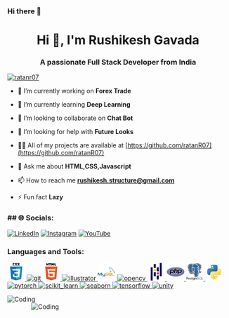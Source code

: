 ### Hi there 👋

<h1 align="center">Hi 👋, I'm Rushikesh Gavada</h1>
<h3 align="center">A passionate Full Stack Developer from India</h3>
<p align="left"> <a href="https://github.com/ryo-ma/github-profile-trophy"><img src="https://github-profile-trophy.vercel.app/?username=ratanr07" alt="ratanr07" /></a> </p>

- 🔭 I’m currently working on **Forex Trade**

- 🌱 I’m currently learning **Deep Learning**

- 👯 I’m looking to collaborate on **Chat Bot**

- 🤝 I’m looking for help with **Future Looks**

- 👨‍💻 All of my projects are available at [https://github.com/ratanR07](https://github.com/ratanR07)

- 💬 Ask me about **HTML,CSS,Javascript**

- 📫 How to reach me **rushikesh.structure@gmail.com**



- ⚡ Fun fact **Lazy**

<h3 align="left">## 🌐 Socials:</h3>
<p align="left">

[![LinkedIn](https://img.shields.io/badge/LinkedIn-%230077B5.svg?logo=linkedin&logoColor=white)](https://www.linkedin.com/in/ratan-biswakarmakar-7ab97317a/)  [![Instagram](https://img.shields.io/badge/Instagram-%23E4405F.svg?logo=Instagram&logoColor=white)](https://www.instagram.com/biswakarmakarratan?igsh=Y3I0anl3eXJrcndw) [![YouTube](https://img.shields.io/badge/YouTube-%23FF0000.svg?logo=YouTube&logoColor=white)](https://www.youtube.com/channel/UCcNtWQwGOGwUEXmlqZ3sFNg) 

<h3 align="left">Languages and Tools:</h3>
<p align="left"> <a href="https://www.w3schools.com/css/" target="_blank" rel="noreferrer"> <img src="https://raw.githubusercontent.com/devicons/devicon/master/icons/css3/css3-original-wordmark.svg" alt="css3" width="40" height="40"/> </a> <a href="https://git-scm.com/" target="_blank" rel="noreferrer"> <img src="https://www.vectorlogo.zone/logos/git-scm/git-scm-icon.svg" alt="git" width="40" height="40"/> </a> <a href="https://www.w3.org/html/" target="_blank" rel="noreferrer"> <img src="https://raw.githubusercontent.com/devicons/devicon/master/icons/html5/html5-original-wordmark.svg" alt="html5" width="40" height="40"/> </a> <a href="https://www.adobe.com/in/products/illustrator.html" target="_blank" rel="noreferrer"> <img src="https://www.vectorlogo.zone/logos/adobe_illustrator/adobe_illustrator-icon.svg" alt="illustrator" width="40" height="40"/> </a> <a href="https://www.mysql.com/" target="_blank" rel="noreferrer"> <img src="https://raw.githubusercontent.com/devicons/devicon/master/icons/mysql/mysql-original-wordmark.svg" alt="mysql" width="40" height="40"/> </a> <a href="https://opencv.org/" target="_blank" rel="noreferrer"> <img src="https://www.vectorlogo.zone/logos/opencv/opencv-icon.svg" alt="opencv" width="40" height="40"/> </a> <a href="https://pandas.pydata.org/" target="_blank" rel="noreferrer"> <img src="https://raw.githubusercontent.com/devicons/devicon/2ae2a900d2f041da66e950e4d48052658d850630/icons/pandas/pandas-original.svg" alt="pandas" width="40" height="40"/> </a> <a href="https://www.php.net" target="_blank" rel="noreferrer"> <img src="https://raw.githubusercontent.com/devicons/devicon/master/icons/php/php-original.svg" alt="php" width="40" height="40"/> </a> <a href="https://www.postgresql.org" target="_blank" rel="noreferrer"> <img src="https://raw.githubusercontent.com/devicons/devicon/master/icons/postgresql/postgresql-original-wordmark.svg" alt="postgresql" width="40" height="40"/> </a> <a href="https://www.python.org" target="_blank" rel="noreferrer"> <img src="https://raw.githubusercontent.com/devicons/devicon/master/icons/python/python-original.svg" alt="python" width="40" height="40"/> </a> <a href="https://pytorch.org/" target="_blank" rel="noreferrer"> <img src="https://www.vectorlogo.zone/logos/pytorch/pytorch-icon.svg" alt="pytorch" width="40" height="40"/> </a> <a href="https://scikit-learn.org/" target="_blank" rel="noreferrer"> <img src="https://upload.wikimedia.org/wikipedia/commons/0/05/Scikit_learn_logo_small.svg" alt="scikit_learn" width="40" height="40"/> </a> <a href="https://seaborn.pydata.org/" target="_blank" rel="noreferrer"> <img src="https://seaborn.pydata.org/_images/logo-mark-lightbg.svg" alt="seaborn" width="40" height="40"/> </a> <a href="https://www.tensorflow.org" target="_blank" rel="noreferrer"> <img src="https://www.vectorlogo.zone/logos/tensorflow/tensorflow-icon.svg" alt="tensorflow" width="40" height="40"/> </a> <a href="https://unity.com/" target="_blank" rel="noreferrer"> <img src="https://www.vectorlogo.zone/logos/unity3d/unity3d-icon.svg" alt="unity" width="40" height="40"/> </a> </p>

<img align="left" alt="Coding" width="370" src="https://media.tenor.com/rePDfDWO3XoAAAAd/hacking.gif"><img align="right" alt="Coding" width="450" src="https://github.com/ratanR07/ratanR07/assets/157063244/712370d8-d03a-4d2f-8676-93e29524b071">
